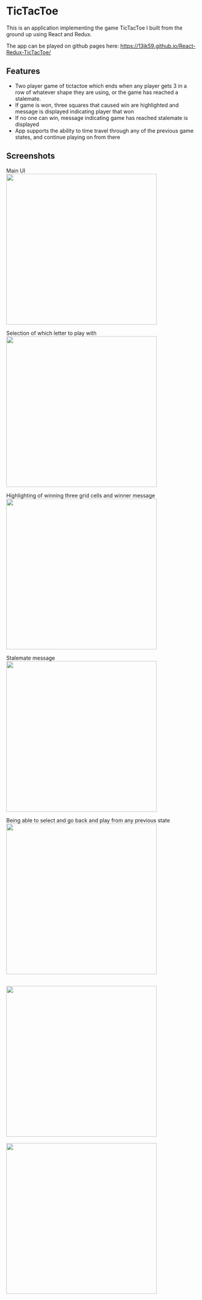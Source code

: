 # TicTacToe
This is an application implementing the game TicTacToe I built from the ground up using React and Redux. 

The app can be played on github pages here: https://13jk59.github.io/React-Redux-TicTacToe/

## Features
* Two player game of tictactoe which ends when any player gets 3 in a row of whatever shape they are using, or the game has reached a stalemate.
* If game is won, three squares that caused win are highlighted and message is displayed indicating player that won 
* If no one can win, message indicating game has reached stalemate is displayed
* App supports the ability to time travel through any of the previous game states, and continue playing on from there

## Screenshots 
Main UI 
<br> 
<img src="./screenshots/screen1.png" width="400">

Selection of which letter to play with
<br>
<img src="./screenshots/screen2.png" width = "400">
<br>

Highlighting of winning three grid cells and winner message
<br>
<img src = "./screenshots/screen3.png" width = "400">
<br>

Stalemate message
<br>
<img src = "./screenshots/screen4.png" width = "400">
<br>

Being able to select and go back and play from any previous state 
<br>
<img src = "./screenshots/screen5.png" width = "400">
<br>

<br>
<img src = "./screenshots/screen6.png" width = "400">
<br>

<br>
<img src = "./screenshots/screen7.png" width = "400">
<br>


